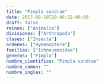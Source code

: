 ```yaml
---
title: "Pimpla sondrae"
date: 2017-08-18T20:46:32-06:00
draft: false
reinos: ["Animalia"]
divisiones: ["Arthropoda"]
clases: ["Insecta"]
ordenes: ["Hymenoptera"]
familias: ["Ichneumonidae"]
generos: ["Pimpla"]
nombre_cientifico: "Pimpla sondrae"
nombre_comun: ""
nombre_ingles: ""
---
```

